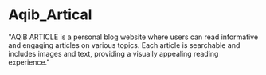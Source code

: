 # Aqib_Artical
"AQIB ARTICLE is a personal blog website where users can read informative and engaging articles on various topics. Each article is searchable and includes images and text, providing a visually appealing reading experience."
